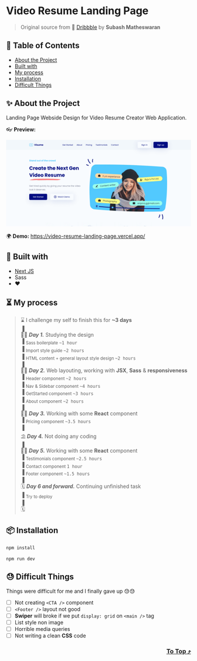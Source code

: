 # Video Resume Landing Page

> Original source from 🏀 [Dribbble](https://dribbble.com/shots/15853492-Video-Resume-Landing-Page) by **Subash Matheswaran**

## 📍 Table of Contents
- [About the Project](#-about-the-project)
- [Built with](#-built-with)
- [My process](#-my-process)
- [Installation](#-installation)
- [Difficult Things](#-difficult-things)

## ✨ About the Project
Landing Page Webside Design for Video Resume Creator Web Application.

👓 **Preview:**
<p align="center">
  <img src="./public/assets/preview.png">
</p>

🌍 **Demo:** https://video-resume-landing-page.vercel.app/

## 👀 Built with
- [Next JS](https://nextjs.org/ "Next JS")
- Sass
- ❤️

## ⏳ My process

> ⌛ I challenge my self to finish this for <b>~3 days</b></summary> <br>
> ▐ <br>
> 🧑‍💻 ***Day 1.*** Studying the design  <br>
> ▐ <sub>Sass boilerplate <kbd>~1 hour</kbd></sub> <br>
> ▐ <sub>Import style guide <kbd>~2 hours</kbd></sub> <br>
> ▐ <sub>HTML content + general layout style design <kbd>~2 hours</kbd></sub> <br>
> ▐ <br>
> 🧑‍💻 ***Day 2.*** Web layouting, working with **JSX**, **Sass** & **responsiveness** <br>
> ▐ <sub>Header component <kbd>~2 hours</kbd></sub> <br>
> ▐ <sub>Nav & Sidebar component <kbd>~4 hours</kbd></sub> <br>
> ▐ <sub>GetStarted component <kbd>~3 hours</kbd></sub> <br>
> ▐ <sub>About component <kbd>~2 hours</kbd></sub> <br>
> ▐ <br>
> 🧑‍💻 ***Day 3.*** Working with some **React** component <br>
> ▐ <sub>Pricing component <kbd>~3.5 hours</kbd></sub> <br>
> ▐ <br>
> ⛱️ ***Day 4.*** Not doing any coding<br>
> ▐ <br>
> 🧑‍💻 ***Day 5.*** Working with some **React** component <br>
> ▐ <sub>Testimonials component <kbd>~2.5 hours</kbd></sub> <br>
> ▐ <sub>Contact component <kbd>1 hour</kbd></sub> <br>
> ▐ <sub>Footer component <kbd>~1.5 hours</kbd></sub> <br>
> ▐ <br>
> 🗓️ ***Day 6 and forward.*** Continuing unfinished task <br>
> ▐ <sub>Try to deploy</sub> <br>
> ▐ <br/>
> 🗓️ 


## 📦 Installation
```
npm install
```
```
npm run dev
```

## 😓 Difficult Things
Things were difficult for me and I finally gave up 😓😓
- [ ] Not creating `<CTA />` component
- [ ] `<Footer />` layout not good
- [ ] **Swiper** will broke if we put `display: grid` on `<main />` tag
- [ ] List style non image
- [ ] Horrible media queries
- [ ] Not writing a clean **CSS** code

<h3 align="right">
      <a href="#readme">To Top ⤴️</a>
</h3>
